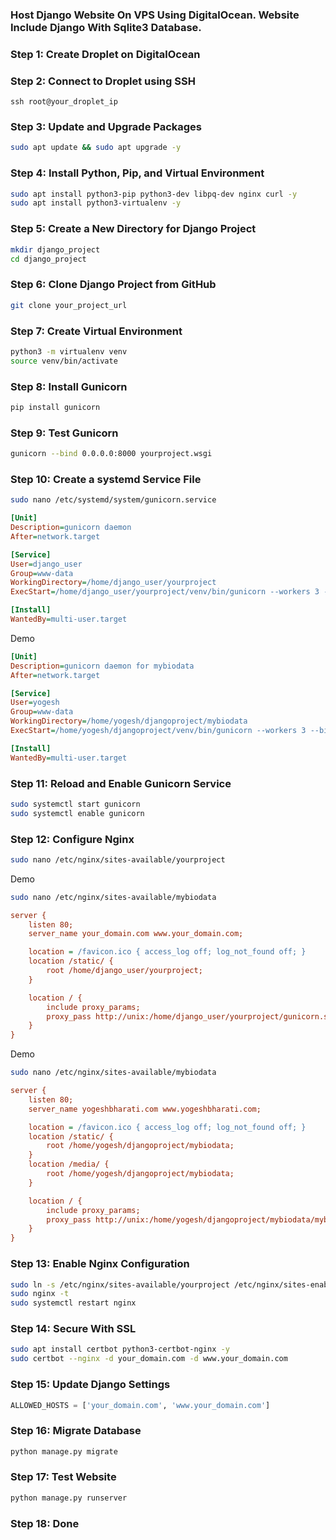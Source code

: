 ### Host Django Website On VPS Using DigitalOcean. Website Include Django With Sqlite3 Database.

### Step 1: Create Droplet on DigitalOcean
### Step 2: Connect to Droplet using SSH
```
ssh root@your_droplet_ip
```
### Step 3: Update and Upgrade Packages
```bash
sudo apt update && sudo apt upgrade -y
```

### Step 4: Install Python, Pip, and Virtual Environment
```bash
sudo apt install python3-pip python3-dev libpq-dev nginx curl -y
sudo apt install python3-virtualenv -y
```

### Step 5: Create a New Directory for Django Project
```bash
mkdir django_project
cd django_project
```

### Step 6: Clone Django Project from GitHub
```bash
git clone your_project_url
```

### Step 7: Create Virtual Environment
```bash
python3 -m virtualenv venv
source venv/bin/activate
```

### Step 8: Install Gunicorn
```bash
pip install gunicorn
```

### Step 9: Test Gunicorn
```bash
gunicorn --bind 0.0.0.0:8000 yourproject.wsgi
```

### Step 10: Create a systemd Service File
```bash
sudo nano /etc/systemd/system/gunicorn.service
```
```ini
[Unit]
Description=gunicorn daemon
After=network.target

[Service]
User=django_user
Group=www-data
WorkingDirectory=/home/django_user/yourproject
ExecStart=/home/django_user/yourproject/venv/bin/gunicorn --workers 3 --bind unix:/home/django_user/yourproject/gunicorn.sock yourproject.wsgi:application

[Install]
WantedBy=multi-user.target
```

Demo
```ini
[Unit]
Description=gunicorn daemon for mybiodata
After=network.target

[Service]
User=yogesh
Group=www-data
WorkingDirectory=/home/yogesh/djangoproject/mybiodata
ExecStart=/home/yogesh/djangoproject/venv/bin/gunicorn --workers 3 --bind unix:/home/yogesh/djangoproject/mybiodata/mybiodata.sock yogesh_bio.wsgi:application

[Install]
WantedBy=multi-user.target
```

### Step 11: Reload and Enable Gunicorn Service
```bash
sudo systemctl start gunicorn
sudo systemctl enable gunicorn
```

### Step 12: Configure Nginx
```bash
sudo nano /etc/nginx/sites-available/yourproject
```
Demo
```bash
sudo nano /etc/nginx/sites-available/mybiodata
```

```ini
server {
    listen 80;
    server_name your_domain.com www.your_domain.com;

    location = /favicon.ico { access_log off; log_not_found off; }
    location /static/ {
        root /home/django_user/yourproject;
    }

    location / {
        include proxy_params;
        proxy_pass http://unix:/home/django_user/yourproject/gunicorn.sock;
    }
}
```

Demo 
```bash
sudo nano /etc/nginx/sites-available/mybiodata
```

```ini
server {
    listen 80;
    server_name yogeshbharati.com www.yogeshbharati.com;

    location = /favicon.ico { access_log off; log_not_found off; }
    location /static/ {
        root /home/yogesh/djangoproject/mybiodata;
    }
    location /media/ {
        root /home/yogesh/djangoproject/mybiodata;
    }

    location / {
        include proxy_params;
        proxy_pass http://unix:/home/yogesh/djangoproject/mybiodata/mybiodata.sock;
    }
}
```


### Step 13: Enable Nginx Configuration
```bash
sudo ln -s /etc/nginx/sites-available/yourproject /etc/nginx/sites-enabled
sudo nginx -t
sudo systemctl restart nginx
```

### Step 14: Secure With SSL
```bash
sudo apt install certbot python3-certbot-nginx -y
sudo certbot --nginx -d your_domain.com -d www.your_domain.com
```

### Step 15: Update Django Settings
```python
ALLOWED_HOSTS = ['your_domain.com', 'www.your_domain.com']
```

### Step 16: Migrate Database
```bash
python manage.py migrate
```

### Step 17: Test Website
```bash
python manage.py runserver
```

### Step 18: Done





